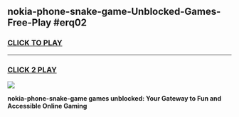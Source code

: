 
## nokia-phone-snake-game-Unblocked-Games-Free-Play #erq02
<h3>
<a href="https://us.freeplayer.one?title=nokia-phone-snake-game&ref=9M">CLICK TO PLAY</a></h3>
<hr>

<h3>
<a href="https://us.freeplayer.one?title=nokia-phone-snake-game&ref=9M">CLICK 2 PLAY</a>
  
</h3>

<a href="https://us.freeplayer.one?title=nokia-phone-snake-game&ref=9M"><img src="https://clearcache.store/games.png"></a>


**nokia-phone-snake-game games unblocked: Your Gateway to Fun and Accessible Online Gaming**
